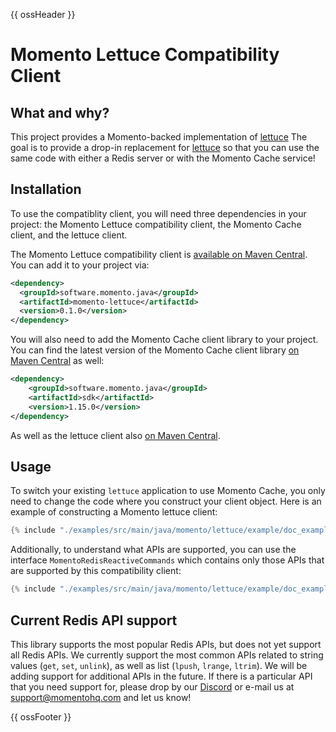 {{ ossHeader }}

# Momento Lettuce Compatibility Client

## What and why?

This project provides a Momento-backed implementation of [lettuce](https://github.com/redis/lettuce)
The goal is to provide a drop-in replacement for [lettuce](https://github.com/redis/lettuce) so that you can
use the same code with either a Redis server or with the Momento Cache service!

## Installation

To use the compatiblity client, you will need three dependencies in your project: the Momento Lettuce compatibility client, the Momento Cache client, and the lettuce client.

The Momento Lettuce compatibility client is [available on Maven Central](https://search.maven.org/artifact/software.momento.java/momento-lettuce). You can add it to your project via:

```xml
<dependency>
  <groupId>software.momento.java</groupId>
  <artifactId>momento-lettuce</artifactId>
  <version>0.1.0</version>
</dependency>
```

You will also need to add the Momento Cache client library to your project. You can find the latest version of the Momento Cache client library [on Maven Central](https://central.sonatype.com/artifact/software.momento.java/sdk) as well:

```xml
<dependency>
    <groupId>software.momento.java</groupId>
    <artifactId>sdk</artifactId>
    <version>1.15.0</version>
</dependency>
```

As well as the lettuce client also [on Maven Central](https://central.sonatype.com/artifact/io.lettuce/lettuce-core).

## Usage

To switch your existing `lettuce` application to use Momento Cache, you only need to change the code where you construct your client object. Here is an example of constructing a Momento lettuce client:

```java
{% include "./examples/src/main/java/momento/lettuce/example/doc_examples/ReadmeExample.java" %}
```

Additionally, to understand what APIs are supported, you can use the interface `MomentoRedisReactiveCommands` which contains only those APIs that are supported by this compatibility client:

```java
{% include "./examples/src/main/java/momento/lettuce/example/doc_examples/LimitedApiExample.java" %}
```

## Current Redis API support

This library supports the most popular Redis APIs, but does not yet support all Redis APIs. We currently support the most common APIs related to string values (`get`, `set`, `unlink`), as well as list (`lpush`, `lrange`, `ltrim`). We will be adding support for additional APIs in the future. If there is a particular API that you need support for, please drop by our [Discord](https://discord.com/invite/3HkAKjUZGq) or e-mail us at [support@momentohq.com](mailto:support@momentohq.com) and let us know!

{{ ossFooter }}
